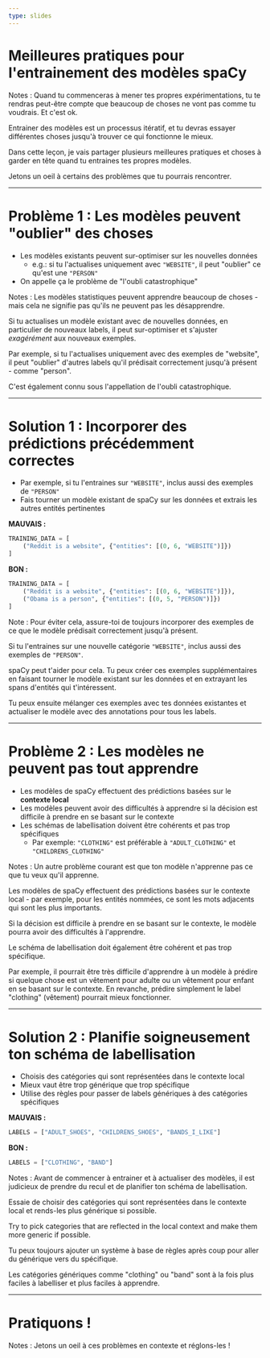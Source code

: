 ```yaml
---
type: slides
---
```


# Meilleures pratiques pour l'entrainement des modèles spaCy

Notes : Quand tu commenceras à mener tes propres expérimentations, tu te rendras
peut-être compte que beaucoup de choses ne vont pas comme tu voudrais. Et c'est
ok.

Entrainer des modèles est un processus itératif, et tu devras essayer
différentes choses jusqu'à trouver ce qui fonctionne le mieux.

Dans cette leçon, je vais partager plusieurs meilleures pratiques et choses à
garder en tête quand tu entraines tes propres modèles.

Jetons un oeil à certains des problèmes que tu pourrais rencontrer.

---

# Problème 1 : Les modèles peuvent "oublier" des choses

- Les modèles existants peuvent sur-optimiser sur les nouvelles données
  - e.g.: si tu l'actualises uniquement avec `"WEBSITE"`, il peut "oublier" ce
    qu'est une `"PERSON"`
- On appelle ça le problème de "l'oubli catastrophique"

Notes : Les modèles statistiques peuvent apprendre beaucoup de choses - mais
cela ne signifie pas qu'ils ne peuvent pas les désapprendre.

Si tu actualises un modèle existant avec de nouvelles données, en particulier de
nouveaux labels, il peut sur-optimiser et s'ajuster _exagérément_  aux nouveaux
exemples.

Par exemple, si tu l'actualises uniquement avec des exemples de "website", il
peut "oublier" d'autres labels qu'il prédisait correctement jusqu'à présent -
comme "person".

C'est également connu sous l'appellation de l'oubli catastrophique.

---

# Solution 1 : Incorporer des prédictions précédemment correctes

- Par exemple, si tu l'entraines sur `"WEBSITE"`, inclus aussi des exemples de
  `"PERSON"`
- Fais tourner un modèle existant de spaCy sur les données et extrais les autres
  entités pertinentes

**MAUVAIS :**

```python
TRAINING_DATA = [
    ("Reddit is a website", {"entities": [(0, 6, "WEBSITE")]})
]
```

**BON :**

```python
TRAINING_DATA = [
    ("Reddit is a website", {"entities": [(0, 6, "WEBSITE")]}),
    ("Obama is a person", {"entities": [(0, 5, "PERSON")]})
]
```

Note : Pour éviter cela, assure-toi de toujours incorporer des exemples de ce
que le modèle prédisait correctement jusqu'à présent.

Si tu l'entraines sur une nouvelle catégorie `"WEBSITE"`, inclus aussi des
exemples de `"PERSON"`.

spaCy peut t'aider pour cela. Tu peux créer ces exemples supplémentaires en
faisant tourner le modèle existant sur les données et en extrayant les spans
d'entités qui t'intéressent.

Tu peux ensuite mélanger ces exemples avec tes données existantes et actualiser
le modèle avec des annotations pour tous les labels.

---

# Problème 2 : Les modèles ne peuvent pas tout apprendre

- Les modèles de spaCy effectuent des prédictions basées  sur le
  **contexte local**
- Les modèles peuvent avoir des difficultés à apprendre si la décision est
  difficile à prendre en se basant sur le contexte
- Les schémas de labellisation doivent être cohérents et pas trop spécifiques
  - Par exemple: `"CLOTHING"` est préférable à `"ADULT_CLOTHING"` et
    `"CHILDRENS_CLOTHING"`

Notes : Un autre problème courant est que ton modèle n'apprenne pas ce que tu
veux qu'il apprenne.

Les modèles de spaCy effectuent des prédictions basées sur le contexte local -
par exemple, pour les entités nommées, ce sont les mots adjacents qui sont les
plus importants.

Si la décision est difficile à prendre en se basant sur le contexte, le modèle
pourra avoir des difficultés à l'apprendre.

Le schéma de labellisation doit également être cohérent et pas trop spécifique.

Par exemple, il pourrait être très difficile d'apprendre à un modèle à prédire
si quelque chose est un vêtement pour adulte ou un vêtement pour enfant en se
basant sur le contexte. En revanche, prédire simplement le label "clothing"
(vêtement) pourrait mieux fonctionner.

---

# Solution 2 : Planifie soigneusement ton schéma de labellisation

- Choisis des catégories qui sont représentées dans le contexte local
- Mieux vaut être trop générique que trop spécifique
- Utilise des règles pour passer de labels génériques à des catégories
  spécifiques

**MAUVAIS :**

```python
LABELS = ["ADULT_SHOES", "CHILDRENS_SHOES", "BANDS_I_LIKE"]
```

**BON :**

```python
LABELS = ["CLOTHING", "BAND"]
```

Notes : Avant de commencer à entrainer et à actualiser des modèles, il est
judicieux de prendre du recul et de planifier ton schéma de labellisation.

Essaie de choisir des catégories qui sont représentées dans le contexte local et
rends-les plus générique si possible.

Try to pick categories that are reflected in the local context and make them
more generic if possible.

Tu peux toujours ajouter un système à base de règles après coup pour aller du
générique vers du spécifique.

Les catégories génériques comme "clothing" ou "band" sont à la fois plus faciles
à labelliser et plus faciles à apprendre.

---

# Pratiquons !

Notes : Jetons un oeil à ces problèmes en contexte et réglons-les !
